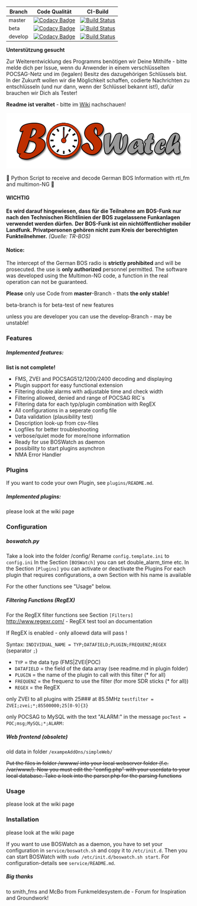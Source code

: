 |Branch|Code Qualität|CI-Build|
|---|---|---|
|master|[![Codacy Badge](https://img.shields.io/codacy/grade/d512976554354a199555bd34ed179bb1/master.svg)](https://www.codacy.com/app/Schrolli91/BOSWatch/dashboard?bid=3763821)|[![Build Status](https://travis-ci.org/Schrolli91/BOSWatch.svg?branch=master)](https://travis-ci.org/Schrolli91/BOSWatch)|
|beta|[![Codacy Badge](https://img.shields.io/codacy/grade/d512976554354a199555bd34ed179bb1/beta.svg)](https://www.codacy.com/app/Schrolli91/BOSWatch/dashboard?bid=4213030)|[![Build Status](https://travis-ci.org/Schrolli91/BOSWatch.svg?branch=beta)](https://travis-ci.org/Schrolli91/BOSWatch)|
|develop|[![Codacy Badge](https://img.shields.io/codacy/grade/d512976554354a199555bd34ed179bb1/develop.svg)](https://www.codacy.com/app/Schrolli91/BOSWatch/dashboard?bid=3763820)|[![Build Status](https://travis-ci.org/Schrolli91/BOSWatch.svg?branch=develop)](https://travis-ci.org/Schrolli91/BOSWatch)|


**Unterstützung gesucht**

Zur Weiterentwicklung des Programms benötigen wir Deine Mithilfe - bitte melde dich per Issue, wenn du Anwender in einem verschlüsselten POCSAG-Netz und im (legalen) Besitz des dazugehörigen Schlüssels bist.
In der Zukunft wollen wir die Möglichkeit schaffen, codierte Nachrichten zu entschlüsseln (und nur dann, wenn der Schlüssel bekannt ist!), dafür brauchen wir Dich als Tester!

**Readme ist veraltet** - bitte im [Wiki](https://github.com/Schrolli91/BOSWatch/wiki) nachschauen!

![# BOSWatch](/boswatch.png)

:satellite: Python Script to receive and decode German BOS Information with rtl_fm and multimon-NG :satellite:

#### WICHTIG
**Es wird darauf hingewiesen, dass für die Teilnahme am BOS-Funk nur nach den Technischen Richtlinien der BOS zugelassene Funkanlagen verwendet werden dürfen.**
**Der BOS-Funk ist ein nichtöffentlicher mobiler Landfunk. Privatpersonen gehören nicht zum Kreis der berechtigten Funkteilnehmer.** _(Quelle: TR-BOS)_

#### Notice:
The intercept of the German BOS radio is **strictly prohibited** and will be prosecuted. the use is **only authorized** personnel permitted.
The software was developed using the Multimon-NG code, a function in the real operation can not be guaranteed.


**Please** only use Code from **master**-Branch - thats **the only stable!**

beta-branch is for beta-test of new features

unless you are developer you can use the develop-Branch - may be unstable!

### Features
##### Implemented features:
**list is not complete!**
- FMS, ZVEI and POCSAG512/1200/2400 decoding and displaying
- Plugin support for easy functional extension
- Filtering double alarms with adjustable time and check width
- Filtering allowed, denied and range of POCSAG RIC´s
- Filtering data for each typ/plugin combination with RegEX
- All configurations in a seperate config file
- Data validation (plausibility test)
- Description look-up from csv-files
- Logfiles for better troubleshooting
- verbose/quiet mode for more/none information
- Ready for use BOSWatch as daemon
- possibility to start plugins asynchron
- NMA Error Handler


### Plugins
If you want to code your own Plugin, see `plugins/README.md`.

##### Implemented plugins:
please look at the wiki page


### Configuration
##### boswatch.py
Take a look into the folder /config/
Rename `config.template.ini` to `config.ini`
In the Section `[BOSWatch]` you can set double_alarm_time etc.
In the Section `[Plugins]` you can activate or deactivate the Plugins
For each plugin that requires configurations, a own Section with his name is available

For the other functions see "Usage" below.

##### Filtering Functions (RegEX)
For the RegEX filter functions see Section `[Filters]`
http://www.regexr.com/ - RegEX test tool an documentation

If RegEX is enabled - only alloewd data will pass !

Syntax: `INDIVIDUAL_NAME = TYP;DATAFIELD;PLUGIN;FREQUENZ;REGEX` (separator `;`)
- `TYP` = the data typ (FMS|ZVEI|POC)
- `DATAFIELD` = the field of the data array (see readme.md in plugin folder)
- `PLUGIN` = the name of the plugin to call with this filter (* for all)
- `FREQUENZ` = the frequenz to use the filter (for more SDR sticks (* for all))
- `REGEX` = the RegEX

only ZVEI to all plugins with 25### at 85.5MHz
`testfilter = ZVEI;zvei;*;85500000;25[0-9]{3}`

only POCSAG to MySQL with the text "ALARM:" in the message
`pocTest = POC;msg;MySQL;*;ALARM:`

##### Web frontend (obsolete)
old data in folder `/exampeAddOns/simpleWeb/`

~~Put the files in folder /wwww/ into your local webserver folder (f.e. /var/www/).
Now you must edit the "config.php" with your userdata to your local database.
Take a look into the parser.php for the parsing functions~~


### Usage
please look at the wiki page

### Installation
please look at the wiki page

If you want to use BOSWatch as a daemon, you have to set your
configuration in `service/boswatch.sh` and copy it to `/etc/init.d`.
Then you can start BOSWatch with `sudo /etc/init.d/boswatch.sh start`.
For configuration-details see `service/README.md`.

##### Big thanks
to smith_fms and McBo from Funkmeldesystem.de - Forum for Inspiration and Groundwork!
